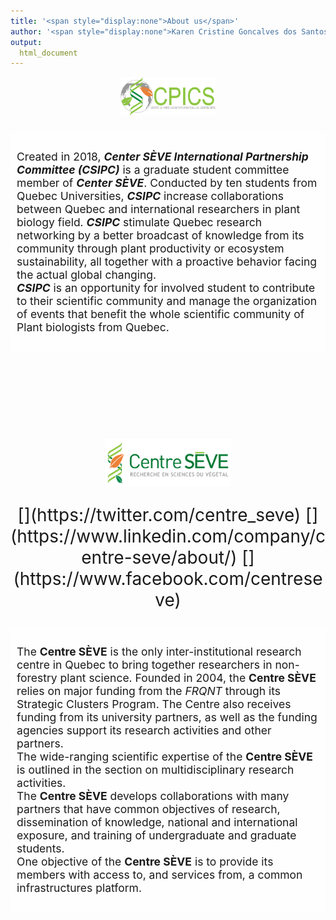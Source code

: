 ```yaml
---
title: '<span style="display:none">About us</span>'
author: '<span style="display:none">Karen Cristine Goncalves dos Santos</span>'
output:
  html_document
---
```

<head>
<meta name="viewport" content="width=device-width, initial-scale=1">
<link rel="apple-touch-icon" sizes="180x180" href="../apple-touch-icon.png">
<link rel="icon" type="image/png" sizes="32x32" href="../favicon-32x32.png">
<link rel="icon" type="image/png" sizes="16x16" href="../favicon-16x16.png">
<link rel="manifest" href="../site.webmanifest">
<link rel="mask-icon" href="../safari-pinned-tab.svg" color="#5bbad5">
<link rel="stylesheet" href="./column_text_style.css">
<meta name="msapplication-TileColor" content="#da532c">
<meta name="theme-color" content="#ffffff">
<meta charset="utf-8">
<script src="https://kit.fontawesome.com/0af1a424a5.js" crossorigin="anonymous"></script>

<style>
a {color: #ffffff}

body {
background-image: url('images/background/maksym-ivashchenko.jpg'); 
background-size: cover; 
height: 1500px; 
background-position: center;
background-repeat: repeat-y
}

div.text {
font-size: 1.25em;
background-color: rgba(255, 255, 255, 0.7); 
background-size: cover; 
padding: 2%;
}

</style>

</head>

<div class="row" >
<img style="display: block; margin-left: auto; margin-right:auto;" src="images/logos/Logo-CPICS_White_1.png" alt="CPICS logo" class="center" width="30%">

<span> <p style="color: #ffffff; font-size: 2em; text-align:center;display: block; margin-left: auto; margin-right:auto"> [<i class="fab fa-twitter"></i>](https://twitter.com/CPICSEVE) [<i class="fab fa-linkedin-in"></i>](https://www.linkedin.com/company/cpics/about/) [<i class="fab fa-facebook"></i>](https://www.facebook.com/CPICS-Comit%C3%A9-de-partenariat-international-du-Centre-S%C3%88VE-395275957711442) <a  href = "mailto:cpicseve@gmail.com"><i class="fas fa-envelope" align="center" style="font-size:24px"></i></a> </p></span>
<center>

</center>
</div>    
 

  <div class="row text">

  Created in 2018, **_Center SÈVE International Partnership Committee (CSIPC)_** is a graduate student committee member of **_Center SÈVE_**. Conducted by ten students from Quebec Universities, **_CSIPC_** increase collaborations between Quebec and international researchers in plant biology field. **_CSIPC_** stimulate Quebec research networking by a better broadcast of knowledge from its community through plant productivity or ecosystem sustainability, all together with a proactive behavior facing the actual global changing.<br>**_CSIPC_** is an opportunity for involved student to contribute to their scientific community and manage the organization of events that benefit the whole scientific community of Plant biologists from Quebec.

  </div>
<div class="row" style="height: 10em"> &nbsp; </div>
  
  <div >
 <a href="http://centreseve.recherche.usherbrooke.ca/fr"><img style="display:block; margin-left:auto; margin-right: auto" src="images/logos/centre_seve.png" width="40%" alt="Centre SEVE logo"></a>
  <p style="font-size: 2em; text-align:center;display: block; margin-left: auto; margin-right:auto; "> [<i class="fab fa-twitter"></i>](https://twitter.com/centre_seve) [<i class="fab fa-linkedin-in"></i>](https://www.linkedin.com/company/centre-seve/about/) [<i class="fab fa-facebook"></i>](https://www.facebook.com/centreseve) <a href = "mailto:info@centreseve.org"><i class="fas fa-envelope" align="center" style="font-size:24px"></i></a>   </p>
</div>

  <div class="row text">
  
  The **Centre SÈVE** is the only inter-institutional research centre in Quebec to bring together researchers in non-forestry plant science. Founded in 2004, the **Centre SÈVE** relies on major funding from the *FRQNT* through its Strategic Clusters Program. The Centre also receives funding from its university partners, as well as the funding agencies support its research activities and other partners.<br> The wide-ranging scientific expertise of the **Centre SÈVE** is outlined in the section on multidisciplinary research activities.<br>  The **Centre SÈVE** develops collaborations with many partners that have common objectives of research, dissemination of knowledge, national and international exposure, and training of undergraduate and graduate students.<br>One objective of the **Centre SÈVE** is to provide its members with access to, and services from, a common infrastructures platform.
  
</div>
